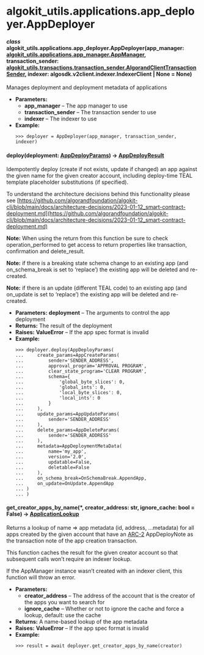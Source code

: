 # algokit_utils.applications.app_deployer.AppDeployer

#### *class* algokit_utils.applications.app_deployer.AppDeployer(app_manager: [algokit_utils.applications.app_manager.AppManager](../app_manager/AppManager.md#algokit_utils.applications.app_manager.AppManager), transaction_sender: [algokit_utils.transactions.transaction_sender.AlgorandClientTransactionSender](../../transactions/transaction_sender/AlgorandClientTransactionSender.md#algokit_utils.transactions.transaction_sender.AlgorandClientTransactionSender), indexer: algosdk.v2client.indexer.IndexerClient | None = None)

Manages deployment and deployment metadata of applications

* **Parameters:**
  * **app_manager** – The app manager to use
  * **transaction_sender** – The transaction sender to use
  * **indexer** – The indexer to use
* **Example:**
  ```pycon
  >>> deployer = AppDeployer(app_manager, transaction_sender, indexer)
  ```

#### deploy(deployment: [AppDeployParams](AppDeployParams.md#algokit_utils.applications.app_deployer.AppDeployParams)) → [AppDeployResult](AppDeployResult.md#algokit_utils.applications.app_deployer.AppDeployResult)

Idempotently deploy (create if not exists, update if changed) an app against the given name for the given
creator account, including deploy-time TEAL template placeholder substitutions (if specified).

To understand the architecture decisions behind this functionality please see
[https://github.com/algorandfoundation/algokit-cli/blob/main/docs/architecture-decisions/2023-01-12_smart-contract-deployment.md](https://github.com/algorandfoundation/algokit-cli/blob/main/docs/architecture-decisions/2023-01-12_smart-contract-deployment.md)

**Note:** When using the return from this function be sure to check operation_performed to get access to
return properties like transaction, confirmation and delete_result.

**Note:** if there is a breaking state schema change to an existing app (and on_schema_break is set to
‘replace’) the existing app will be deleted and re-created.

**Note:** if there is an update (different TEAL code) to an existing app (and on_update is set to ‘replace’)
the existing app will be deleted and re-created.

* **Parameters:**
  **deployment** – The arguments to control the app deployment
* **Returns:**
  The result of the deployment
* **Raises:**
  **ValueError** – If the app spec format is invalid
* **Example:**
  ```pycon
  >>> deployer.deploy(AppDeployParams(
  ...     create_params=AppCreateParams(
  ...         sender='SENDER_ADDRESS',
  ...         approval_program='APPROVAL PROGRAM',
  ...         clear_state_program='CLEAR PROGRAM',
  ...         schema={
  ...             'global_byte_slices': 0,
  ...             'global_ints': 0,
  ...             'local_byte_slices': 0,
  ...             'local_ints': 0
  ...         }
  ...     ),
  ...     update_params=AppUpdateParams(
  ...         sender='SENDER_ADDRESS'
  ...     ),
  ...     delete_params=AppDeleteParams(
  ...         sender='SENDER_ADDRESS'
  ...     ),
  ...     metadata=AppDeploymentMetaData(
  ...         name='my_app',
  ...         version='2.0',
  ...         updatable=False,
  ...         deletable=False
  ...     ),
  ...     on_schema_break=OnSchemaBreak.AppendApp,
  ...     on_update=OnUpdate.AppendApp
  ... )
  ... )
  ```

#### get_creator_apps_by_name(\*, creator_address: str, ignore_cache: bool = False) → [ApplicationLookup](ApplicationLookup.md#algokit_utils.applications.app_deployer.ApplicationLookup)

Returns a lookup of name => app metadata (id, address, …metadata) for all apps created by the given account
that have an [ARC-2]([https://github.com/algorandfoundation/ARCs/blob/main/ARCs/arc-0002.md](https://github.com/algorandfoundation/ARCs/blob/main/ARCs/arc-0002.md)) AppDeployNote as
the transaction note of the app creation transaction.

This function caches the result for the given creator account so that subsequent calls won’t require an indexer
lookup.

If the AppManager instance wasn’t created with an indexer client, this function will throw an error.

* **Parameters:**
  * **creator_address** – The address of the account that is the creator of the apps you want to search for
  * **ignore_cache** – Whether or not to ignore the cache and force a lookup, default: use the cache
* **Returns:**
  A name-based lookup of the app metadata
* **Raises:**
  **ValueError** – If the app spec format is invalid
* **Example:**
  ```pycon
  >>> result = await deployer.get_creator_apps_by_name(creator)
  ```
